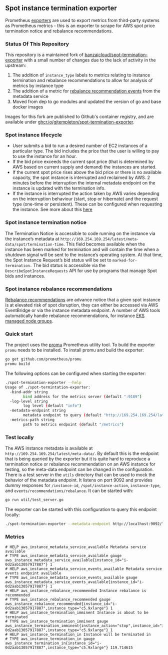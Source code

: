 ## Spot instance termination exporter

Prometheus [exporters](https://prometheus.io/docs/instrumenting/writing_exporters) are used to export metrics from third-party systems as Prometheus metrics - this is an exporter to scrape for AWS spot price termination notice and rebalance recommendations.

### Status Of This Repository

This repository is a maintained fork of [banzaicloud/spot-termination-exporter](https://github.com/banzaicloud/spot-termination-exporter) with a small number of changes due to the lack of activity in the upstream:

1. The addition of `instance_type` labels to metrics relating to instance termination and rebalance recommendations to allow for analysis of metrics by instance type
1. The addition of a metric for [rebalance recommendation events](https://docs.aws.amazon.com/AWSEC2/latest/UserGuide/rebalance-recommendations.html) from the metadata service
1. Moved from dep to go modules and updated the version of go and base docker images

Images for this fork are published to Github's container registry, and are available under [ghcr.io/gjtempleton/spot-termination-exporter](https://github.com/gjtempleton/spot-termination-exporter/pkgs/container/spot-termination-exporter).

### Spot instance lifecycle

* User submits a bid to run a desired number of EC2 instances of a particular type. The bid includes the price that the user is willing to pay to use the instance for an hour.
* If the bid price exceeds the current spot price (that is determined by AWS based on current supply and demand) the instances are started.
* If the current spot price rises above the bid price or there is no available capacity, the spot instance is interrupted and reclaimed by AWS. 2 minutes before the interruption the internal metadata endpoint on the instance is updated with the termination info.
* If the instance is interrupted the action taken by AWS varies depending on the interruption behaviour (start, stop or hibernate) and the request type (one-time or persistent). These can be configured when requesting the instance. See more about this [here](https://docs.aws.amazon.com/AWSEC2/latest/UserGuide/spot-requests.html#creating-spot-request-status)

### Spot instance termination notice

The Termination Notice is accessible to code running on the instance via the instance’s metadata at `http://169.254.169.254/latest/meta-data/spot/termination-time`. This field becomes available when the instance has been marked for termination and will contain the time when a shutdown signal will be sent to the instance’s operating system.
At that time, the Spot Instance Request’s bid status will be set to `marked-for-termination.`
The bid status is accessible via the `DescribeSpotInstanceRequests` API for use by programs that manage Spot bids and instances.

### Spot instance rebalance recommendations

[Rebalance recommendations](https://docs.aws.amazon.com/AWSEC2/latest/UserGuide/rebalance-recommendations.html) are advance notice that a given spot instance is at elevated risk of spot disruption, they can either be accessed via AWS EventBridge or via the instance metadata endpoint. A number of AWS tools automatically handle rebalance recommendations, for instance [EKS managed node groups](https://docs.aws.amazon.com/eks/latest/userguide/managed-node-groups.html#managed-node-group-capacity-types).

### Quick start

The project uses the [promu](https://github.com/prometheus/promu) Prometheus utility tool. To build the exporter `promu` needs to be installed. To install promu and build the exporter:

```bash
go get github.com/prometheus/promu
promu build
```

The following options can be configured when starting the exporter:

```bash
./spot-termination-exporter --help
Usage of ./spot-termintation-exporter:
  -bind-addr string
        bind address for the metrics server (default ":9189")
  -log-level string
        log level (default "info")
  -metadata-endpoint string
        metadata endpoint to query (default "http://169.254.169.254/latest/meta-data/")
  -metrics-path string
        path to metrics endpoint (default "/metrics")

```

### Test locally

The AWS instance metadata is available at `http://169.254.169.254/latest/meta-data/`. By default this is the endpoint that is being queried by the exporter but it is quite hard to reproduce a termination notice or rebalance recommendation on an AWS instance for testing, so the meta-data endpoint can be changed in the configuration.
There is a test server in the `utils` directory that can be used to mock the behavior of the metadata endpoint. It listens on port 9092 and provides dummy responses for `/instance-id`, `/spot/instance-action`, `instance-type`, and `events/recommendations/rebalance`. It can be started with:

```bash
go run util/test_server.go
```

The exporter can be started with this configuration to query this endpoint locally:

```bash
./spot-termination-exporter --metadata-endpoint http://localhost:9092/latest/meta-data/ --log-level debug
```

### Metrics

```text
# HELP aws_instance_metadata_service_available Metadata service available
# TYPE aws_instance_metadata_service_available gauge
aws_instance_metadata_service_available{instance_id="i-0d2aab13057917887"} 1
# HELP aws_instance_metadata_service_events_available Metadata service events endpoint available
# TYPE aws_instance_metadata_service_events_available gauge
aws_instance_metadata_service_events_available{instance_id="i-0d2aab13057917887"} 1
# HELP aws_instance_rebalance_recommended Instance rebalance is recommended
# TYPE aws_instance_rebalance_recommended gauge
aws_instance_rebalance_recommended{instance_id="i-0d2aab13057917887",instance_type="c5.9xlarge"} 1
# HELP aws_instance_termination_imminent Instance is about to be terminated
# TYPE aws_instance_termination_imminent gauge
aws_instance_termination_imminent{instance_action="stop",instance_id="i-0d2aab13057917887",instance_type="c5.9xlarge"} 1
# HELP aws_instance_termination_in Instance will be terminated in
# TYPE aws_instance_termination_in gauge
aws_instance_termination_in{instance_id="i-0d2aab13057917887",instance_type="c5.9xlarge"} 119.714615
```
